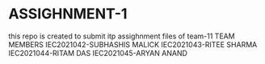 # ASSIGHNMENT-1
this repo is created to submit itp assighnment files of team-11
TEAM MEMBERS
IEC2021042-SUBHASHIS MALICK
IEC2021043-RITEE SHARMA
IEC2021044-RITAM DAS
IEC2021045-ARYAN ANAND
